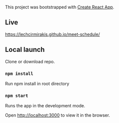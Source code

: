 This project was bootstrapped with [Create React App](https://github.com/facebook/create-react-app).

## Live

https://lechcirmirakis.github.io/meet-schedule/

## Local launch

Clone or download repo.

### `npm install`

Run npm install in root directory

### `npm start`

Runs the app in the development mode.<br />

Open [http://localhost:3000](http://localhost:3000) to view it in the browser.
